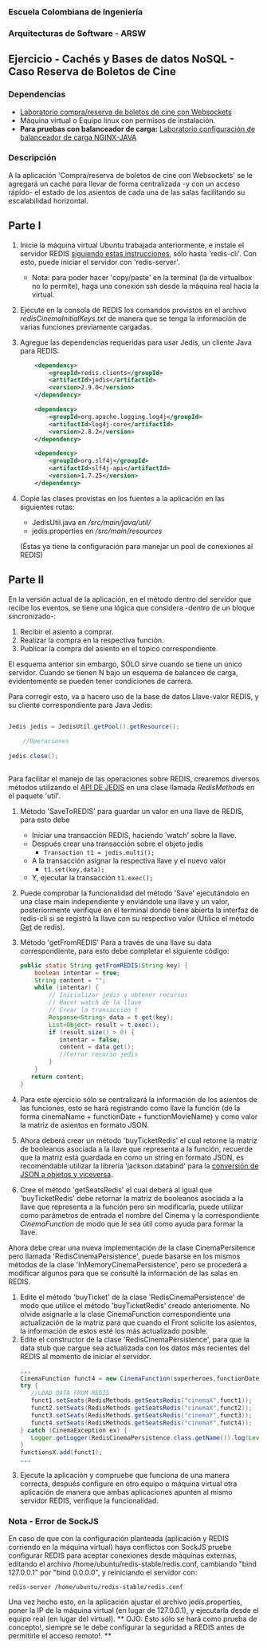 
### Escuela Colombiana de Ingeniería
### Arquitecturas de Software - ARSW
## Ejercicio - Cachés y Bases de datos NoSQL -   Caso Reserva de Boletos de Cine

### Dependencias
* [Laboratorio compra/reserva de boletos de cine con Websockets](https://github.com/ARSW-ECI-beta/HTML5_JS_STOMP_WebSockets_Cinema)
* Máquina virtual o Equipo linux con permisos de instalación.
* **Para pruebas con balanceador de carga:** [Laboratorio configuración de balanceador de carga NGINX-JAVA](https://github.com/ARSW-ECI-beta/LOAD_BALANCING_WEBSOCKETS-NGINX_JAVA-BROKER_RELAY)

### Descripción 
A la aplicación 'Compra/reserva de boletos de cine con Websockets' se le agregará un caché para llevar de forma centralizada -y con un acceso rápido- el estado de los asientos de cada una de las salas facilitando su escalabilidad horizontal.


## Parte I

1. Inicie la máquina virtual Ubuntu trabajada anteriormente, e instale el servidor REDIS [siguiendo estas instrucciones](https://www.digitalocean.com/community/tutorials/how-to-install-and-use-redis), sólo hasta 'redis-cli'. Con esto, puede iniciar el servidor con 'redis-server'. 
	* Nota: para poder hacer 'copy/paste' en la terminal (la de virtualbox no lo permite), haga una conexión ssh desde la máquina real hacia la virtual.

2. Ejecute en la consola de REDIS los comandos provistos en el archivo *redisCinemaInitialKeys.txt* de manera que se tenga la información de varias funciones previamente cargadas.

3. Agregue las dependencias requeridas para usar Jedis, un cliente Java para REDIS:

	```xml
		<dependency>
            <groupId>redis.clients</groupId>
            <artifactId>jedis</artifactId>
            <version>2.9.0</version>
        </dependency>

        <dependency>
            <groupId>org.apache.logging.log4j</groupId>
            <artifactId>log4j-core</artifactId>
            <version>2.8.2</version>
        </dependency>

        <dependency>
            <groupId>org.slf4j</groupId>
            <artifactId>slf4j-api</artifactId>
            <version>1.7.25</version>
        </dependency>   
 	```                               
       

3. Copie las clases provistas en los fuentes a la aplicación en las siguientes rutas:
	* JedisUtil.java en */src/main/java/util/* 
	* jedis.properties en */src/main/resources*
 
	 (Éstas ya tiene la configuración para manejar un pool de conexiones al REDIS)


## Parte II



En la versión actual de la aplicación, en el método dentro del servidor que recibe los eventos, se tiene una lógica que considera -dentro de un bloque sincronizado-:

1. Recibir el asiento a comprar.
2. Realizar la compra en la respectiva función.
3. Publicar la compra del asiento en el tópico correspondiente.

El esquema anterior sin embargo, SÓLO sirve cuando se tiene un único servidor. Cuando se tienen N bajo un esquema de balanceo de carga, evidentemente se pueden tener condiciones de carrera.

Para corregir esto, va a hacero uso de la base de datos Llave-valor REDIS, y su cliente correspondiente para Java Jedis:


```java

Jedis jedis = JedisUtil.getPool().getResource();
	    
	//Operaciones	    
	    
jedis.close();
	    
```


Para facilitar el manejo de las operaciones sobre REDIS, crearemos diversos métodos utilizando el [API DE JEDIS](http://tool.oschina.net/uploads/apidocs/jedis-2.1.0/redis/clients/jedis/Jedis.html) en una clase llamada *RedisMethods* en el paquete 'util'.
1. Método 'SaveToREDIS' para guardar un valor en una llave de REDIS, para esto debe 
	* Iniciar una transacción REDIS, haciendo 'watch' sobre la llave.
	* Después crear una transacción sobre el objeto jedis 
		* `Transaction t1 = jedis.multi();`
	* A la transacción asignar la respectiva llave y el nuevo valor
		* `t1.set(key,data);`
	* Y, ejecutar la transacción `t1.exec();`

 2. Puede comprobar la funcionalidad del método 'Save' ejecutándolo en una clase main independiente y enviándole una llave y un valor, posteriormente verifique en el terminal donde tiene abierta la interfaz de redis-cli si se registró la llave con su respectivo valor (Utilice el método [Get](https://redis.io/commands/getset) de redis).
 3. Método 'getFromREDIS' Para a través de una llave su data correspondiente, para esto debe completar el siguiente código:
	 ``` java 
	 public static String getFromREDIS(String key) {
	     boolean intentar = true;
		 String content = "";
		 while (intentar) {
			 // Inicializar jedis y obtener recursos
			 // Hacer watch de la llave 
			 // Crear la transacción t
			 Response<String> data = t.get(key);
			 List<Object> result = t.exec();
			 if (result.size() > 0) {
				intentar = false;
				content = data.get();
				//Cerrar recurso jedis	
			 }
		 }
		return content;
	}
2. Para este ejercicio sólo se centralizará la información de los asientos de las funciones, esto se hará registrando como llave la función (de la forma cinemaName + functionDate + functionMovieName) y como valor la matriz de asientos en formato JSON.
3. Ahora deberá crear un método 'buyTicketRedis' el cual retorne la matriz de booleanos asociada a la llave que representa a la función, recuerde que la matriz está guardada en como un string en formato JSON, es recomendable utilizar la librería 'jackson.databind' para la [conversión de JSON a objetos y viceversa](https://www.mkyong.com/java/jackson-2-convert-java-object-to-from-json/). 
4. Cree el método 'getSeatsRedis' el cual deberá al igual que  'buyTicketRedis'  debe retornar la matriz de booleanos asociada a la llave que representa a la función pero sin modificarla, puede utilizar como parámetros de entrada el nombre del Cinema y la correspondiente *CinemaFunction* de modo que le sea útil como ayuda para formar la llave.

Ahora debe crear una nueva implementación de la clase CinemaPersitence pero llamada 'RedisCinemaPersistence', puede basarse en los mismos métodos de la clase 'InMemoryCinemaPersistence', pero se procederá a modificar algunos para que se consulté la información de las salas en REDIS.

1. Edite el método 'buyTicket' de la clase 'RedisCinemaPersistence' de modo que utilice el método 'buyTicketRedis' creado anteriomente. No olvide asignarle a la clase CinemaFunction correspondiente una actualización de la matriz para que cuando el Front solicite los asientos, la información de estos esté los más actualizado posible.
2. Edite el constructor de la clase 'RedisCinemaPersistence', para que la data stub que cargue sea actualizada con los datos más recientes del REDIS al momento de iniciar el servidor.
	 ```java
	...
	CinemaFunction funct4 = new CinemaFunction(superheroes,functionDate2);
	try {
		//LOAD DATA FROM REDIS
		funct1.setSeats(RedisMethods.getSeatsRedis("cinemaX",funct1));
		funct2.setSeats(RedisMethods.getSeatsRedis("cinemaX",funct2));
		funct3.setSeats(RedisMethods.getSeatsRedis("cinemaY",funct3));
		funct4.setSeats(RedisMethods.getSeatsRedis("cinemaY",funct4));
	} catch (CinemaException ex) {
		Logger.getLogger(RedisCinemaPersistence.class.getName()).log(Level.SEVERE, null, ex);
	}
	functionsX.add(funct1);
	...
	 ```
3. Ejecute la aplicación y compruebe que funciona de una manera correcta, después configure en otro equipo o máquina virtual otra aplicación de manera que ambas aplicaciones apunten al mismo servidor REDIS, verifique la funcionalidad.

### Nota - Error de SockJS

En caso de que con la configuración planteada (aplicación y REDIS corriendo en la máquina virtual) haya conflictos con SockJS pruebe configurar REDIS para aceptar conexiones desde máquinas externas, editando el archivo /home/ubuntu/redis-stable/redis.conf, cambiando "bind 127.0.0.1" por "bind 0.0.0.0", y reiniciando el servidor con:

	redis-server /home/ubuntu/redis-stable/redis.conf

Una vez hecho esto, en la aplicación ajustar el archivo jedis.properties, poner la IP de la máquina virtual (en lugar de 127.0.0.1), y ejecutarla desde el equipo real (en lugar del virtual). ** OJO: Esto sólo se hará como prueba de concepto!, siempre se le debe configurar la seguridad a REDIS antes de permitirle el acceso remoto!. **